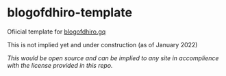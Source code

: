 # blogofdhiro-template
Ofiicial template for [blogofdhiro.gq](https://blogofdhiro.gq)

This is not implied yet and under construction (as of January 2022)

*This would be open source and can be implied to any site in accomplience with the license provided in this repo.*
